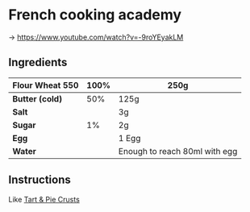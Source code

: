 # French cooking academy
→ https://www.youtube.com/watch?v=-9roYEyakLM

## Ingredients

| **Flour Wheat 550** | 100% | 250g                          |
| ------------------- | ---- | ----------------------------- |
| **Butter (cold)**   | 50%  | 125g                          |
| **Salt**            |      | 3g                            |
| **Sugar**           | 1%   | 2g                            |
| **Egg**             |      | 1 Egg                         |
| **Water**           |      | Enough to reach 80ml with egg |


## Instructions
Like [Tart & Pie Crusts](Tart%20&%20Pie%20Crusts.md)